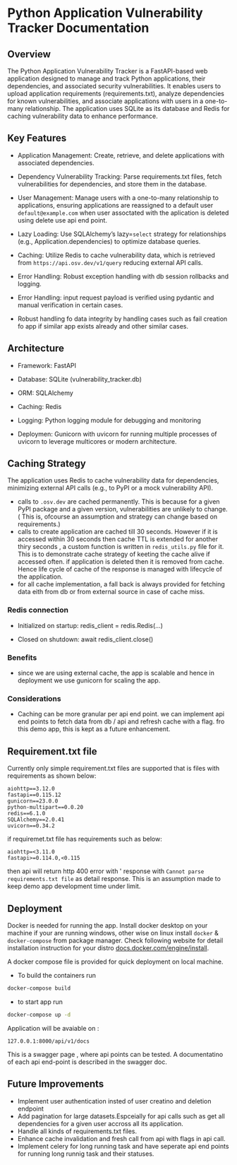 # Python Application Vulnerability Tracker Documentation

## Overview
The Python Application Vulnerability Tracker is a FastAPI-based web application designed to manage and track Python applications, their dependencies, and associated security vulnerabilities. It enables users to upload application requirements (requirements.txt), analyze dependencies for known vulnerabilities, and associate applications with users in a one-to-many relationship. The application uses SQLite as its database and Redis for caching vulnerability data to enhance performance.

## Key Features

 - Application Management: Create, retrieve, and delete applications with associated dependencies.

 - Dependency Vulnerability Tracking: Parse requirements.txt files, fetch vulnerabilities for dependencies, and store them in the database.

 - User Management: Manage users with a one-to-many relationship to applications, ensuring applications are reassigned to a default user `default@example.com` when user assoctated with the aplication is deleted using delete use api end point.

 - Lazy Loading: Use SQLAlchemy’s lazy=`select` strategy for relationships (e.g., Application.dependencies) to optimize database queries.

 - Caching: Utilize Redis to cache vulnerability data, which is retrieved from `https://api.osv.dev/v1/query` reducing external API calls.


- Error Handling: Robust exception handling with db session rollbacks and logging.
- Error Handling: input request payload is verified using pydantic and manual verification in certain cases.
- Robust handling fo data integrity  by handling cases such as fail creation fo app if similar app exists already and other similar cases.

## Architecture
 - Framework: FastAPI

 - Database: SQLite (vulnerability_tracker.db)

 - ORM: SQLAlchemy

 - Caching: Redis

 - Logging: Python logging module for debugging and monitoring

 - Deploymen: Gunicorn with uvicorn for running multiple processes of uvicorn to leverage multicores or modern architecture.

## Caching Strategy

The application uses Redis to cache vulnerability data for dependencies, minimizing external API calls (e.g., to PyPI or a mock vulnerability API).

- calls to `.osv.dev` are cached permanently. This is because for a given PyPI package and a given version, vulnerabilities are unlikely to change.( This is, ofcourse an assumption and strategy can change based on requirements.)
- calls to create application are cached till 30 seconds. However if it is accessed within 30 seconds then cache TTL is extended for another thiry seconds , a custom function is written in `redis_utils.py` file for it. This is to demonstrate cache strategy of keeting the cache alive if accessed often. if application is deleted then it is removed from cache. Hence life cycle of cache of the response is managed with lifecycle of the application.
- for all cache implementation, a fall back is always provided for fetching data eith from db or from external source in case of cache miss.

### Redis connection
- Initialized on startup: redis_client = redis.Redis(...)

- Closed on shutdown: await redis_client.close()

### Benefits
- since we are using external cache, the app is scalable and hence in deployment we use gunicorn for scaling the app.

### Considerations
- Caching can be more granular per api end point. we can implement api end points to fetch data from db / api and refresh cache with a flag. fro this demo app, this is kept as a future enhancement.

## Requirement.txt file
Currently only simple requirement.txt files are supported that is files with requirements as shown below:

```text
aiohttp==3.12.0
fastapi==0.115.12
gunicorn==23.0.0
python-multipart==0.0.20
redis==6.1.0
SQLAlchemy==2.0.41
uvicorn==0.34.2
```

if requiremet.txt file has requirements such as below:
```
aiohttp=<3.11.0
fastapi>=0.114.0,<0.115
```
 then api will return http 400 error with ' response with `Cannot parse requirements.txt file` as detail response. This is an assumption made to keep demo app development time under limit.

## Deployment
Docker is needed for running the app. Install docker desktop on your machine if your are running windows, other wise on linux install `docker` & `docker-compose` from package manager. Check following website for detail installation instruction for your distro [docs.docker.com/engine/install](https://docs.docker.com/engine/install/).

A docker compose file is provided for quick deployment on local machine.

- To build the containers run
```sh
docker-compose build
```

- to start app run
```sh
docker-compose up -d
```
Application will be avaiable on :
```
127.0.0.1:8000/api/v1/docs
```
This is a swagger page , where api points can be tested. A documentatino of each api end-point is described in the swagger doc.
## Future Improvements
 - Implement user authentication insted of user creatino and deletion endpoint
 - Add pagination for large datasets.Espceially for api calls such as get all dependencies for a given user accross all its application.
 - Handle all kinds of requirements.txt files.
 - Enhance cache invalidation and fresh call from api with flags in api call.
 - Implement celery for long running task and have seperate api end points for running long runnig task and their statuses.













